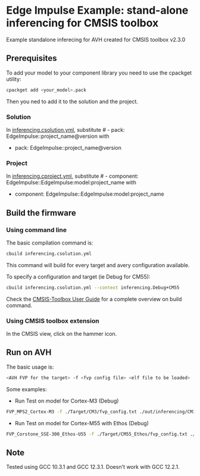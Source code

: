 # Edge Impulse Example: stand-alone inferencing for CMSIS toolbox
Example standalone inferecing for AVH created for CMSIS toolbox v2.3.0

## Prerequisites
To add your model to your component library you need to use the cpackget utility:
```sh
cpackget add <your_model>.pack
```
Then you ned to add it to the solution and the project.

### Solution
In [inferencing.csolution.yml](inferencing.csolution.yml), substitute
\# - pack: EdgeImpulse::project_name@version
with
- pack: EdgeImpulse::project_name@version

### Project
In [inferencing.cproject.yml](inferencing.cproject.yml), substitute
\# - component: EdgeImpulse::EdgeImpulse:model:project_name
with
- component: EdgeImpulse::EdgeImpulse:model:project_name

## Build the firmware

### Using command line
The basic compilation command is:
```sh
cbuild inferencing.csolution.yml
```
This command will build for every target and avery configuration available.

To specify a configuration and target (ie Debug for CM55):
```sh
cbuild inferencing.csolution.yml --context inferencing.Debug+CM55
```
Check the [CMSIS-Toolbox User Guide](https://github.com/Open-CMSIS-Pack/cmsis-toolbox/blob/main/docs/README.md) for a complete overview on build command.

### Using CMSIS toolbox extension
In the CMSIS view, click on the hammer icon.

## Run on AVH
The basic usage is:
```sh
<AVH FVP for the target> -f <fvp config file> <elf file to be loaded>
```
Some examples:
- Run Test on model for Cortex-M3 (Debug)
```sh
FVP_MPS2_Cortex-M3 -f ./Target/CM3/fvp_config.txt ./out/inferencing/CM3/Debug/CM55_inferencing.elf
```
- Run Test on model for Cortex-M55 with Ethos (Debug)
```sh
FVP_Corstone_SSE-300_Ethos-U55 -f ./Target/CM55_Ethos/fvp_config.txt ./out/inferencing/CM55_Ethos/Debug/CM55_inferencing.elf
```

## Note
Tested using GCC 10.3.1 and GCC 12.3.1.
Doesn't work with GCC 12.2.1.
